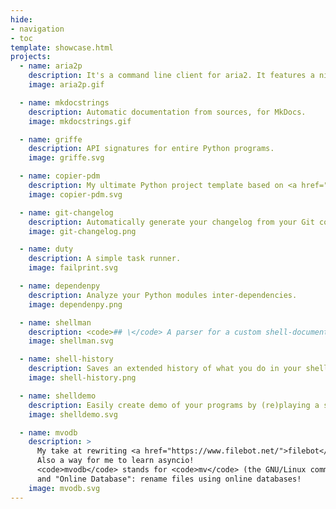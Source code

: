 ```yaml
---
hide:
- navigation
- toc
template: showcase.html
projects:
  - name: aria2p
    description: It's a command line client for aria2. It features a nice TUI!
    image: aria2p.gif

  - name: mkdocstrings
    description: Automatic documentation from sources, for MkDocs.
    image: mkdocstrings.gif

  - name: griffe
    description: API signatures for entire Python programs.
    image: griffe.svg

  - name: copier-pdm
    description: My ultimate Python project template based on <a href="https://github.com/pykong/copier">copier</a>.
    image: copier-pdm.svg

  - name: git-changelog
    description: Automatically generate your changelog from your Git commits!
    image: git-changelog.png

  - name: duty
    description: A simple task runner.
    image: failprint.svg

  - name: dependenpy
    description: Analyze your Python modules inter-dependencies.
    image: dependenpy.png

  - name: shellman
    description: <code>## \</code> A parser for a custom shell-documentation format.
    image: shellman.svg

  - name: shell-history
    description: Saves an extended history of what you do in your shell, then offers visualizations with HighCharts.
    image: shell-history.png

  - name: shelldemo
    description: Easily create demo of your programs by (re)playing a script as input!
    image: shelldemo.svg

  - name: mvodb
    description: >
      My take at rewriting <a href="https://www.filebot.net/">filebot</a> in Python.
      Also a way for me to learn asyncio!
      <code>mvodb</code> stands for <code>mv</code> (the GNU/Linux command)
      and "Online Database": rename files using online databases!
    image: mvodb.svg
---
```

